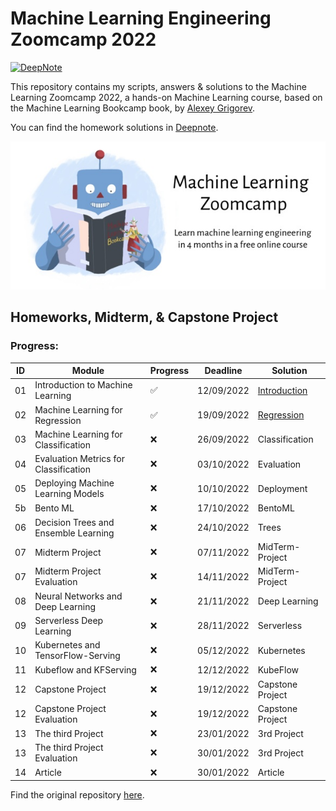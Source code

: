 # Machine Learning Engineering Zoomcamp 2022

[![DeepNote][deepnote_logo]][introduction_notebook]

This repository contains my scripts, answers & solutions to the Machine Learning Zoomcamp 2022, 
a hands-on Machine Learning course, based on the Machine Learning Bookcamp book, by [Alexey Grigorev](https://github.com/alexeygrigorev). 

You can find the homework solutions in [Deepnote][deepnote_project].

![ML ZoomCamp](https://github.com/jxareas/Machine-Learning-Bookcamp-2022/raw/master/images/zoomcamp.jpg)

## Homeworks, Midterm, & Capstone Project
### Progress:
| ID  | Module                                | Progress           | Deadline    | Solution                              | 
|-----|----------------------------------------------|--------------------|--------------|---------------------------------------|
| 01  | Introduction to Machine Learning             | :white_check_mark: | 12/09/2022   | [Introduction][introduction_notebook] |
| 02  | Machine Learning for Regression              | :white_check_mark: | 19/09/2022   | [Regression][regression_notebook]     |
| 03  | Machine Learning for Classification          | :x:                | 26/09/2022   | Classification                        |
| 04  | Evaluation Metrics for Classification        | :x:                | 03/10/2022   | Evaluation                            |
| 05  | Deploying Machine Learning Models            | :x:                | 10/10/2022   | Deployment                            |
| 5b  | Bento ML                                     | :x:                | 17/10/2022   | BentoML                               |
| 06  | Decision Trees and Ensemble Learning         | :x:                | 24/10/2022   | Trees                                 |
| 07  | Midterm Project                              | :x:                | 07/11/2022   | MidTerm-Project                       |
| 07  | Midterm Project Evaluation                   | :x:                | 14/11/2022   | MidTerm-Project                       |
| 08  | Neural Networks and Deep Learning            | :x:                | 21/11/2022   | Deep Learning                         |
| 09  | Serverless Deep Learning                     | :x:                | 28/11/2022   | Serverless                            |
| 10  | Kubernetes and TensorFlow-Serving            | :x:                | 05/12/2022   | Kubernetes                            |
| 11  | Kubeflow and KFServing                       | :x:                | 12/12/2022   | KubeFlow                              |
| 12  | Capstone Project                             | :x:                | 19/12/2022   | Capstone Project                      |
| 12  | Capstone Project Evaluation                  | :x:                | 19/12/2022   | Capstone Project                      |
| 13  | The third Project                            | :x:                | 23/01/2022   | 3rd Project                           |
| 13  | The third Project Evaluation                 | :x:                | 30/01/2022   | 3rd Project                           |
| 14  | Article                                      | :x:                | 30/01/2022   | Article                               |

Find the original repository [here][zoomcamp_repo].

<!-- MARKDOWN LINKS -->
[deepnote_logo]: https://img.shields.io/badge/Launch%20Deepnote-3793EF?style=for-the-badge&logo=Deepnote&logoColor=white
[deepnote_project]: https://deepnote.com/workspace/jxareas-8105-02fbc958-ba4f-4c14-bbe9-027265ebe5a2/project/Machine-Learning-Zoomcamp-2022-53236a30-134b-4aa8-bb58-983e8015d3a4
[introduction_notebook]: https://deepnote.com/workspace/jxareas-8105-02fbc958-ba4f-4c14-bbe9-027265ebe5a2/project/Machine-Learning-Zoomcamp-Answers-53236a30-134b-4aa8-bb58-983e8015d3a4/notebook/Homework%201%20-%20Solutions-07cb52fc47da4f669a0c77d32663c4d1
[regression_notebook]: https://deepnote.com/workspace/jxareas-8105-02fbc958-ba4f-4c14-bbe9-027265ebe5a2/project/Machine-Learning-Zoomcamp-Answers-53236a30-134b-4aa8-bb58-983e8015d3a4/notebook/Homework%202-f436b1d38e154867aecf4363d0d01d1a
[zoomcamp_repo]: https://github.com/alexeygrigorev/mlbookcamp-code/tree/master/course-zoomcamp
[al_github]: https://github.com/alexeygrigorev